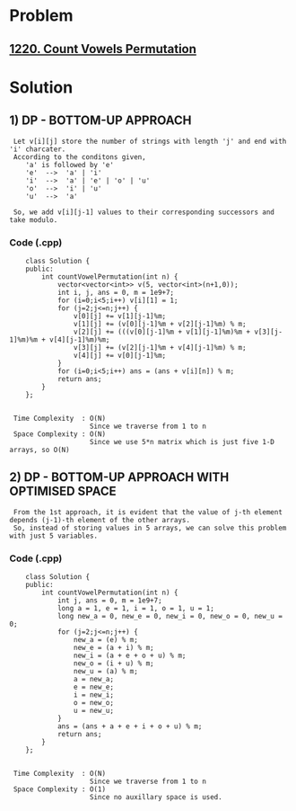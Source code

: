 # Problem

## [1220. Count Vowels Permutation](https://leetcode.com/problems/count-vowels-permutation/)


# Solution  
 
## 1) DP - BOTTOM-UP APPROACH

     Let v[i][j] store the number of strings with length 'j' and end with 'i' charcater.
     According to the conditons given, 
        'a' is followed by 'e' 
        'e'  -->  'a' | 'i'
        'i'  -->  'a' | 'e' | 'o' | 'u'
        'o'  -->  'i' | 'u'
        'u'  -->  'a'
        
     So, we add v[i][j-1] values to their corresponding successors and take modulo.
       
       
   ### Code (.cpp)
   
        class Solution {
        public:
            int countVowelPermutation(int n) {
                vector<vector<int>> v(5, vector<int>(n+1,0));
                int i, j, ans = 0, m = 1e9+7;
                for (i=0;i<5;i++) v[i][1] = 1;
                for (j=2;j<=n;j++) {
                    v[0][j] += v[1][j-1]%m;
                    v[1][j] += (v[0][j-1]%m + v[2][j-1]%m) % m;
                    v[2][j] += (((v[0][j-1]%m + v[1][j-1]%m)%m + v[3][j-1]%m)%m + v[4][j-1]%m)%m;
                    v[3][j] += (v[2][j-1]%m + v[4][j-1]%m) % m;
                    v[4][j] += v[0][j-1]%m;
                }
                for (i=0;i<5;i++) ans = (ans + v[i][n]) % m;
                return ans;
            }
        };
     
     
     Time Complexity  : O(N) 
                        Since we traverse from 1 to n
     Space Complexity : O(N)
                        Since we use 5*n matrix which is just five 1-D arrays, so O(N)
        
        
        
  
## 2) DP - BOTTOM-UP APPROACH WITH OPTIMISED SPACE

     From the 1st approach, it is evident that the value of j-th element depends (j-1)-th element of the other arrays.
     So, instead of storing values in 5 arrays, we can solve this problem with just 5 variables.
       
       
   ### Code (.cpp)
   
        class Solution {
        public:
            int countVowelPermutation(int n) {
                int j, ans = 0, m = 1e9+7;
                long a = 1, e = 1, i = 1, o = 1, u = 1;
                long new_a = 0, new_e = 0, new_i = 0, new_o = 0, new_u = 0;
                for (j=2;j<=n;j++) {
                    new_a = (e) % m;
                    new_e = (a + i) % m;
                    new_i = (a + e + o + u) % m;
                    new_o = (i + u) % m;
                    new_u = (a) % m;
                    a = new_a;
                    e = new_e;
                    i = new_i;
                    o = new_o;
                    u = new_u;
                }
                ans = (ans + a + e + i + o + u) % m;
                return ans;
            }
        };
     
     
     Time Complexity  : O(N) 
                        Since we traverse from 1 to n
     Space Complexity : O(1)
                        Since no auxillary space is used.
        

